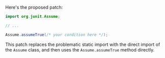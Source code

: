 Here's the proposed patch:

```java
import org.junit.Assume;

// ...

Assume.assumeTrue(/* your condition here */);
```

This patch replaces the problematic static import with the direct import of the `Assume` class, and then uses the `Assume.assumeTrue` method directly.